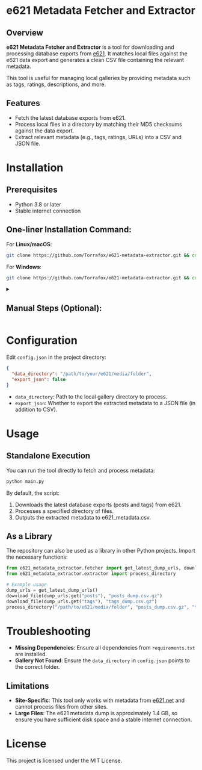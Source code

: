# e621 Metadata Fetcher and Extractor

## Overview

**e621 Metadata Fetcher and Extractor** is a tool for downloading and processing database exports from [e621](https://e621.net). It matches local files against the e621 data export and generates a clean CSV file containing the relevant metadata.

This tool is useful for managing local galleries by providing metadata such as tags, ratings, descriptions, and more.


## Features

- Fetch the latest database exports from e621.
- Process local files in a directory by matching their MD5 checksums against the data export.
- Extract relevant metadata (e.g., tags, ratings, URLs) into a CSV and JSON file.


# Installation

## Prerequisites

- Python 3.8 or later
- Stable internet connection

## One-liner Installation Command:

For **Linux/macOS**:
```bash
git clone https://github.com/Torrafox/e621-metadata-extractor.git && cd e621-metadata-extractor && python -m venv venv && source venv/bin/activate && pip install -e .
```

For **Windows**:
```bash
git clone https://github.com/Torrafox/e621-metadata-extractor.git && cd e621-metadata-extractor && python -m venv venv && venv\Scripts\activate && pip install -e .
```

<details>

<summary>

## Manual Steps (Optional):

</summary>

1. **Clone the Repository**:
   ```bash
   git clone https://github.com/Torrafox/e621-metadata-extractor.git
   cd e621-metadata-extractor
   ```

2. **Set Up Virtual Environment**:
   ```bash
   python -m venv venv
   ```

3. **Activate the Virtual Environment**:
   - For **Linux/macOS**:
     ```bash
     source venv/bin/activate
     ```
   - For **Windows**:
     ```bash
     venv\Scripts\activate
     ```

4. **Install Dependencies**:
   ```bash
   pip install -r requirements.txt
   ```

</details>

# Configuration
   Edit `config.json` in the project directory:
   ```json
   {
     "data_directory": "/path/to/your/e621/media/folder",
     "export_json": false
   }
   ```
   - `data_directory`: Path to the local gallery directory to process.
   - `export_json`: Whether to export the extracted metadata to a JSON file (in addition to CSV).


# Usage

## Standalone Execution

You can run the tool directly to fetch and process metadata:

```bash
python main.py
```

By default, the script:

1. Downloads the latest database exports (posts and tags) from e621.
2. Processes a specified directory of files.
3. Outputs the extracted metadata to e621_metadata.csv.

## As a Library

The repository can also be used as a library in other Python projects. Import the necessary functions:

```python
from e621_metadata_extractor.fetcher import get_latest_dump_urls, download_file
from e621_metadata_extractor.extractor import process_directory

# Example usage
dump_urls = get_latest_dump_urls()
download_file(dump_urls.get("posts"), "posts_dump.csv.gz")
download_file(dump_urls.get("tags"), "tags_dump.csv.gz")
process_directory("/path/to/e621/media/folder", "posts_dump.csv.gz", "tags_dump.csv.gz", "output.csv")
```


# Troubleshooting

- **Missing Dependencies**: Ensure all dependencies from `requirements.txt` are installed.
- **Gallery Not Found**: Ensure the `data_directory` in `config.json` points to the correct folder.


## Limitations

- **Site-Specific**: This tool only works with metadata from [e621.net](https://e621.net) and cannot process files from other sites.
- **Large Files**: The e621 metadata dump is approximately 1.4 GB, so ensure you have sufficient disk space and a stable internet connection.


# License

This project is licensed under the MIT License.
